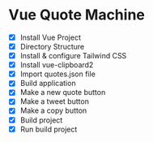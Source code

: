 # Vue Quote Machine

- [X] Install Vue Project
- [X] Directory Structure
- [X] Install & configure Tailwind CSS
- [X] Install vue-clipboard2
- [X] Import quotes.json file
- [X] Build application
- [X] Make a new quote button
- [X] Make a tweet button
- [X] Make a copy button
- [X] Build project
- [X] Run build project
